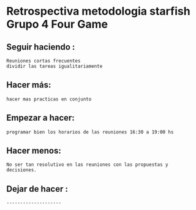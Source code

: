 # Retrospectiva metodologia starfish Grupo 4 Four Game

## Seguir haciendo :

    Reuniones cortas frecuentes
    dividir las tareas igualitariamente

## Hacer más:

    hacer mas practicas en conjunto

## Empezar a hacer: 

    programar bien los horarios de las reuniones 16:30 a 19:00 hs

## Hacer menos:

    No ser tan resolutivo en las reuniones con las propuestas y decisiones.

## Dejar de hacer : 

    --------------------